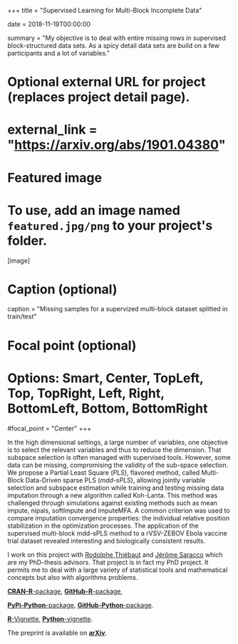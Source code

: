 +++
title = "Supervised Learning for Multi-Block Incomplete Data"

date = 2018-11-19T00:00:00

summary = "My objective is to deal with entire missing rows in supervised block-structured data sets. As a spicy detail data sets are build on a few participants and a lot of variables."

# Optional external URL for project (replaces project detail page).
# external_link = "https://arxiv.org/abs/1901.04380"

# Featured image
# To use, add an image named `featured.jpg/png` to your project's folder. 
[image]
  # Caption (optional)
  caption = "Missing samples for a supervized multi-block dataset splitted in train/test"

  # Focal point (optional)
  # Options: Smart, Center, TopLeft, Top, TopRight, Left, Right, BottomLeft, Bottom, BottomRight
  #focal_point = "Center"
+++

In the high dimensional settings, a large number of variables, one objective is to select the relevant variables and thus to reduce the dimension. That subspace selection is often managed with supervised tools. However, some data can be missing, compromising the validity of the sub-space selection. We propose a Partial Least Square (*PLS*), flavored method, called Multi-Block Data-Driven sparse PLS (*mdd-sPLS*), allowing jointly variable selection and subspace estimation while training and testing missing data imputation through a new algorithm called Koh-Lanta. This method was challenged through simulations against existing methods such as mean impute, nipals, softImpute and imputeMFA. A common criterion was used to compare imputation convergence properties: the individual relative position stabilization in the optimization processes. The application of the supervised multi-block mdd-sPLS method to a rVSV-ZEBOV Ebola vaccine trial dataset revealed interesting and biologically consistent results.

I work on this project with [Rodolphe Thiébaut](https://www.bordeaux-population-health.center/en/) and [Jérôme Saracco](https://www.math.u-bordeaux.fr/~jsaracco/) which are my PhD-thesis advisors. That project is in fact my PhD project. It permits me to deal with a large variety of statistical tools and mathematical concepts but also with algorithms problems.

[**CRAN-R**-package](https://cran.r-project.org/package=ddsPLS), [**GitHub-R**-package](https://github.com/hlorenzo/ddsPLS),

[**PyPi-Python**-package](https://pypi.org/project/py_ddspls/), [**GitHub-Python**-package](https://github.com/hlorenzo/py_ddsPLS).

[**R**-Vignette](/html/ddsPLS.html),
[**Python**-vignette](https://pypi.org/project/py_ddspls/).

The preprint is available on [**arXiv**](https://arxiv.org/abs/1901.04380).
